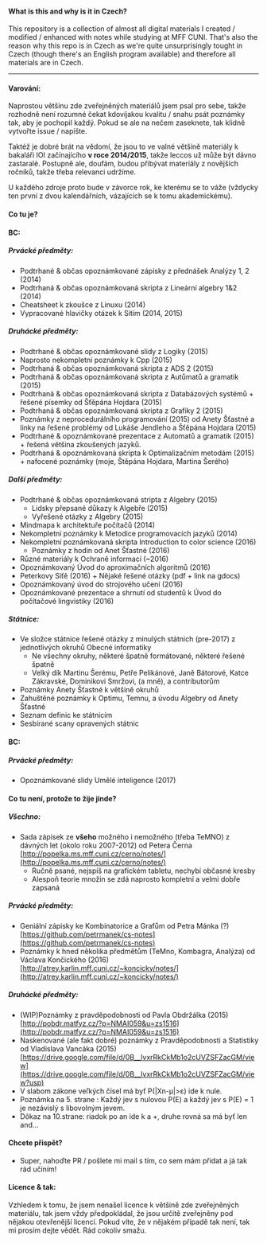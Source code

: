  #### What is this and why is it in Czech?
This repository is a collection of almost all digital materials I created / modified / enhanced with notes while studying at MFF CUNI. That's also the reason why this repo is in Czech as we're quite unsurprisingly tought in Czech (though there's an English program available) and therefore all materials are in Czech.

---

#### Varování:
Naprostou většinu zde zveřejněných materiálů jsem psal pro sebe, takže rozhodně není rozumné čekat kdovíjakou kvalitu / snahu psát poznámky tak, aby je pochopil každý. Pokud se ale na nečem zaseknete, tak klidně vytvořte issue / napište.

Taktéž je dobré brát na vědomí, že jsou to ve valné většině materiály k bakaláři IOI začínajícího __v roce 2014/2015__, takže leccos už může být dávno zastaralé. Postupně ale, doufám, budou přibývat materiály z novějších ročníků, takže třeba relevanci udržíme.

U každého zdroje proto bude v závorce rok, ke kterému se to váže (vždycky ten první z dvou kalendářních, vázajících se k tomu akademickému).

#### Co tu je?

#### BC:
##### Prvácké předměty:
- Podtrhané & občas opoznámkované zápisky z přednášek Analýzy 1, 2 (2014)
- Podtrhaná & občas opoznámkovaná skripta z Lineární algebry 1&2 (2014)
- Cheatsheet k zkoušce z Linuxu (2014)
- Vypracované hlavičky otázek k Sítím (2014, 2015)

##### Druhácké předměty:
- Podtrhané & občas opoznámkované slidy z Logiky (2015)
- Naprosto nekompletní poznámky k Cpp (2015)
- Podtrhaná & občas opoznámkovaná skripta z ADS 2 (2015)
- Podtrhaná & občas opoznámkovaná skripta z Autůmatů a gramatik (2015)
- Podtrhaná & občas opoznámkovaná skripta z Databázových systémů + řešené písemky od Šťěpána Hojdara (2015) 
- Podtrhaná & občas opoznámkovaná skripta z Grafiky 2 (2015)
- Poznámky z neprocedurálního programování (2015) od Anety Šťastné a linky na řešené problémy od Lukáše Jendleho a Šťěpána Hojdara (2015)
- Podtrhané & opoznámkované prezentace z Automatů a gramatik (2015) + řešená většina zkoušených jazyků.
- Podtrhaná & opoznámkovaná skripta k Optimalizačním metodám (2015) + nafocené poznámky (moje, Štěpána Hojdara, Martina Šerého)

##### Další předměty:
- Podtrhané & občas opoznámkovaná stripta z Algebry (2015)
  - Lidsky přepsané důkazy k Algebře (2015)
  - Vyřešené otázky z Algebry (2015)
- Mindmapa k architektuře počítačů (2014)
- Nekompletní poznámky k Metodice programovacích jazyků (2014)
- Nekompletní poznámkovaná skripta Introduction to color science (2016)
  - Poznámky z hodin od Anet Šťastné (2016)
- Různé materiály k Ochraně informací (~2016)
- Opoznámkovaný Úvod do aproximačních algoritmů (2016)
- Peterkovy Síťě (2016) + Nějaké řešené otázky (pdf + link na gdocs)
- Opoznámkovaný úvod do strojového učení (2016)
- Opoznámkované prezentace a shrnutí od studentů k Úvod do počítačové lingvistiky (2016)

##### Státnice:
- Ve složce státnice řešené otázky z minulých státnich (pre-2017) z jednotlivých okruhů Obecné informatiky
  - Ne všechny okruhy, některé špatně formátované, některé řešené špatně
  - Velký dík Martinu Šerému, Petře Pelikánové, Janě Bátorové, Katce Zákravské, Dominikovi Smržovi, (a mně), a contributorům
- Poznámky Anety Šťastné k většině okruhů
- Zahuštěné poznámky k Optimu, Temnu, a úvodu Algebry od Anety Šťastné
- Seznam definic ke státnicím
- Sesbírané scany opravených státnic

#### BC:
##### Prvácké předměty:
- Opoznámkované slidy Umělé inteligence (2017)


#### Co tu není, protože to žije jinde?

##### Všechno:
- Sada zápisek ze __všeho__ možného i nemožného (třeba TeMNO) z dávných let (okolo roku 2007-2012) od Petera Černa [http://popelka.ms.mff.cuni.cz/cerno/notes/](http://popelka.ms.mff.cuni.cz/cerno/notes/)
  - Ručně psané, nejspíš na grafickém tabletu, nechybí občasné kresby
  - Alespoň teorie množin se zdá naprosto kompletní a velmi dobře zapsaná

##### Prvácké předměty:
- Geniální zápisky ke Kombinatorice a Grafům od Petra Mánka (?) [https://github.com/petrmanek/cs-notes](https://github.com/petrmanek/cs-notes)
- Poznámky k hned několika předmětům (TeMno, Kombagra, Analýza) od Václava Končického (2016) [http://atrey.karlin.mff.cuni.cz/~koncicky/notes/](http://atrey.karlin.mff.cuni.cz/~koncicky/notes/)

##### Druhácké předměty:
- (WIP)Poznámky z pravděpodobnosti od Pavla Obdržálka (2015) [http://pobdr.matfyz.cz/?p=NMAI059&u=zs1516](http://pobdr.matfyz.cz/?p=NMAI059&u=zs1516)
- Naskenované (ale fakt dobré) poznámky z Pravděpodobnosti a Statistiky od Vladislava Vancáka (2015) [https://drive.google.com/file/d/0B__lvxrRkCkMb1o2cUVZSFZacGM/view](https://drive.google.com/file/d/0B__lvxrRkCkMb1o2cUVZSFZacGM/view?usp)
 - V slabom zákone veľkých čísel má byť P(|Xn-μ|>ε) ide k nule.
 - Poznámka na 5. strane : Každý jev s nulovou P(E) a každý jev s P(E) = 1 je nezávislý s libovolným jevem.
 - Dôkaz na 10.strane: riadok po an ide k a +, druhe rovná sa má byť len and...

#### Chcete přispět?
- Super, nahoďte PR / pošlete mi mail s tím, co sem mám přidat a já tak rád učiním!

#### Licence & tak:
Vzhledem k tomu, že jsem nenašel licence k většině zde zveřejněných materiálu, tak jsem vždy předpokládal, že jsou určitě zveřejněny pod nějakou otevřenější licencí. Pokud víte, že v nějakém případě tak není, tak mi prosím dejte vědět. Rád cokoliv smažu.
